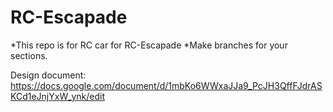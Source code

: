 # RC-Escapade

*This repo is for RC car for RC-Escapade
*Make branches for your sections.

Design document: https://docs.google.com/document/d/1mbKo6WWxaJJa9_PcJH3QffFJdrASKCd1eJnjYxW_ynk/edit
